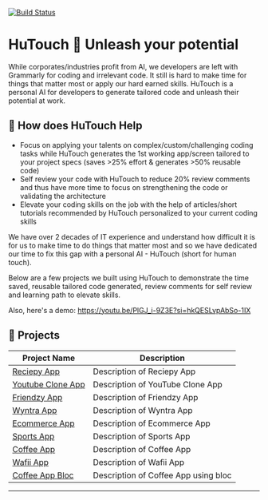 [![Build Status](https://img.shields.io/badge/build-passing-brightgreen)](https://github.com/user/repo/actions)

#  HuTouch 🚀 Unleash your potential

While corporates/industries profit from AI, we developers are left with Grammarly for coding and irrelevant code. It still is hard to make time for things that matter most or apply our hard earned skills. HuTouch is a personal AI for developers to generate tailored code and unleash their potential at work.

## 🌟 How does HuTouch Help

- Focus on applying your talents on complex/custom/challenging coding tasks while HuTouch generates the 1st working app/screen tailored to your project specs (saves >25% effort & generates >50% reusable code)
- Self review your code with HuTouch to reduce 20% review comments and thus have more time to focus on strengthening the code or validating the architecture
- Elevate your coding skills on the job with the help of articles/short tutorials recommended by HuTouch personalized to your current coding skills

We have over 2 decades of IT experience and understand how difficult it is for us to make time to do things that matter most and so we have dedicated our time to fix this gap with a personal AI - HuTouch (short for human touch).

Below are a few projects we built using HuTouch to demonstrate the time saved, reusable tailored code generated, review comments for self review and learning path to elevate skills.

Also, here's a demo: https://youtu.be/PlGJ_i-9Z3E?si=hkQESLvpAbSo-1IX

## 📂 Projects

| Project Name           | Description                     |
|------------------------|---------------------------------|
| [Reciepy App](recipely)   | Description of Reciepy App       |
| [Youtube Clone App](youtube)| Description of YouTube Clone App |
| [Friendzy App](dating3) | Description of Friendzy App      |
| [Wyntra App](wyntra)     | Description of Wyntra App        |
| [Ecommerce App](ecomm)| Description of Ecommerce App    |
| [Sports App](sportify)| Description of Sports App    |
| [Coffee App](coffee_app)| Description of Coffee App    |
| [Wafii App](WafiiApp)| Description of Wafii App    |
| [Coffee App Bloc](coffee_app_bloc)| Description of Coffee App using bloc   |

---
